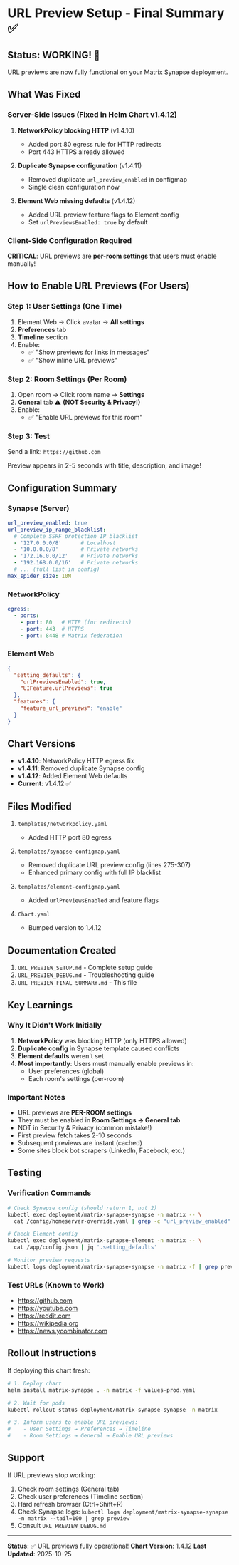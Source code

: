 # URL Preview Setup - Final Summary ✅

## Status: WORKING! 🎉

URL previews are now fully functional on your Matrix Synapse deployment.

## What Was Fixed

### Server-Side Issues (Fixed in Helm Chart v1.4.12)

1. **NetworkPolicy blocking HTTP** (v1.4.10)
   - Added port 80 egress rule for HTTP redirects
   - Port 443 HTTPS already allowed

2. **Duplicate Synapse configuration** (v1.4.11)
   - Removed duplicate `url_preview_enabled` in configmap
   - Single clean configuration now

3. **Element Web missing defaults** (v1.4.12)
   - Added URL preview feature flags to Element config
   - Set `urlPreviewsEnabled: true` by default

### Client-Side Configuration Required

**CRITICAL**: URL previews are **per-room settings** that users must enable manually!

## How to Enable URL Previews (For Users)

### Step 1: User Settings (One Time)
1. Element Web → Click avatar → **All settings**
2. **Preferences** tab
3. **Timeline** section
4. Enable:
   - ✅ "Show previews for links in messages"
   - ✅ "Show inline URL previews"

### Step 2: Room Settings (Per Room)
1. Open room → Click room name → **Settings**
2. **General** tab ⚠️ **(NOT Security & Privacy!)**
3. Enable:
   - ✅ "Enable URL previews for this room"

### Step 3: Test
Send a link: `https://github.com`

Preview appears in 2-5 seconds with title, description, and image!

## Configuration Summary

### Synapse (Server)
```yaml
url_preview_enabled: true
url_preview_ip_range_blacklist:
  # Complete SSRF protection IP blacklist
  - '127.0.0.0/8'      # Localhost
  - '10.0.0.0/8'       # Private networks
  - '172.16.0.0/12'    # Private networks
  - '192.168.0.0/16'   # Private networks
  # ... (full list in config)
max_spider_size: 10M
```

### NetworkPolicy
```yaml
egress:
  - ports:
    - port: 80   # HTTP (for redirects)
    - port: 443  # HTTPS
    - port: 8448 # Matrix federation
```

### Element Web
```json
{
  "setting_defaults": {
    "urlPreviewsEnabled": true,
    "UIFeature.urlPreviews": true
  },
  "features": {
    "feature_url_previews": "enable"
  }
}
```

## Chart Versions

- **v1.4.10**: NetworkPolicy HTTP egress fix
- **v1.4.11**: Removed duplicate Synapse config
- **v1.4.12**: Added Element Web defaults
- **Current**: v1.4.12 ✅

## Files Modified

1. `templates/networkpolicy.yaml`
   - Added HTTP port 80 egress

2. `templates/synapse-configmap.yaml`
   - Removed duplicate URL preview config (lines 275-307)
   - Enhanced primary config with full IP blacklist

3. `templates/element-configmap.yaml`
   - Added `urlPreviewsEnabled` and feature flags

4. `Chart.yaml`
   - Bumped version to 1.4.12

## Documentation Created

1. `URL_PREVIEW_SETUP.md` - Complete setup guide
2. `URL_PREVIEW_DEBUG.md` - Troubleshooting guide
3. `URL_PREVIEW_FINAL_SUMMARY.md` - This file

## Key Learnings

### Why It Didn't Work Initially

1. **NetworkPolicy** was blocking HTTP (only HTTPS allowed)
2. **Duplicate config** in Synapse template caused conflicts
3. **Element defaults** weren't set
4. **Most importantly**: Users must manually enable previews in:
   - User preferences (global)
   - Each room's settings (per-room)

### Important Notes

- URL previews are **PER-ROOM settings**
- They must be enabled in **Room Settings → General tab**
- NOT in Security & Privacy (common mistake!)
- First preview fetch takes 2-10 seconds
- Subsequent previews are instant (cached)
- Some sites block bot scrapers (LinkedIn, Facebook, etc.)

## Testing

### Verification Commands
```bash
# Check Synapse config (should return 1, not 2)
kubectl exec deployment/matrix-synapse-synapse -n matrix -- \
  cat /config/homeserver-override.yaml | grep -c "url_preview_enabled"

# Check Element config
kubectl exec deployment/matrix-synapse-element -n matrix -- \
  cat /app/config.json | jq '.setting_defaults'

# Monitor preview requests
kubectl logs deployment/matrix-synapse-synapse -n matrix -f | grep preview
```

### Test URLs (Known to Work)
- https://github.com
- https://youtube.com
- https://reddit.com
- https://wikipedia.org
- https://news.ycombinator.com

## Rollout Instructions

If deploying this chart fresh:

```bash
# 1. Deploy chart
helm install matrix-synapse . -n matrix -f values-prod.yaml

# 2. Wait for pods
kubectl rollout status deployment/matrix-synapse-synapse -n matrix

# 3. Inform users to enable URL previews:
#    - User Settings → Preferences → Timeline
#    - Room Settings → General → Enable URL previews
```

## Support

If URL previews stop working:

1. Check room settings (General tab)
2. Check user preferences (Timeline section)
3. Hard refresh browser (Ctrl+Shift+R)
4. Check Synapse logs: `kubectl logs deployment/matrix-synapse-synapse -n matrix --tail=100 | grep preview`
5. Consult `URL_PREVIEW_DEBUG.md`

---

**Status**: ✅ URL previews fully operational!
**Chart Version**: 1.4.12
**Last Updated**: 2025-10-25
